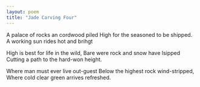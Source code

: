 ```yaml
---
layout: poem
title: "Jade Carving Four"
---
```


A palace of rocks an cordwood piled
High for the seasoned to be shipped.
A working sun rides hot and brihgt

High is best for life in the wild,
Bare were rock and snow have lsipped
Cutting a path to the hard-won height.

Where man must ever live out-guest
Below the highest rock wind-stripped,
Where cold clear green arrives refreshed.
